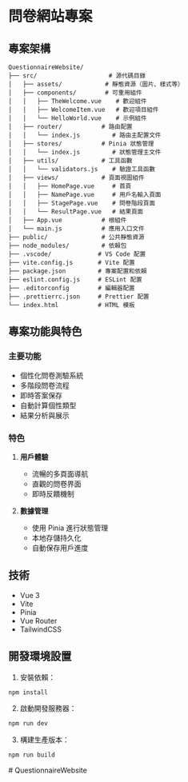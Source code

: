 # 問卷網站專案

## 專案架構

```
QuestionnaireWebsite/
├── src/                    # 源代碼目錄
│   ├── assets/            # 靜態資源（圖片、樣式等）
│   ├── components/        # 可重用組件
│   │   ├── TheWelcome.vue    # 歡迎組件
│   │   ├── WelcomeItem.vue   # 歡迎項目組件
│   │   └── HelloWorld.vue    # 示例組件
│   ├── router/           # 路由配置
│   │   └── index.js         # 路由主配置文件
│   ├── stores/           # Pinia 狀態管理
│   │   └── index.js         # 狀態管理主文件
│   ├── utils/            # 工具函數
│   │   └── validators.js    # 驗證工具函數
│   ├── views/            # 頁面視圖組件
│   │   ├── HomePage.vue     # 首頁
│   │   ├── NamePage.vue     # 用戶名輸入頁面
│   │   ├── StagePage.vue    # 問卷階段頁面
│   │   └── ResultPage.vue   # 結果頁面
│   ├── App.vue           # 根組件
│   └── main.js           # 應用入口文件
├── public/               # 公共靜態資源
├── node_modules/         # 依賴包
├── .vscode/             # VS Code 配置
├── vite.config.js       # Vite 配置
├── package.json         # 專案配置和依賴
├── eslint.config.js     # ESLint 配置
├── .editorconfig        # 編輯器配置
├── .prettierrc.json     # Prettier 配置
└── index.html           # HTML 模板
```

## 專案功能與特色

### 主要功能

- 個性化問卷測驗系統
- 多階段問卷流程
- 即時答案保存
- 自動計算個性類型
- 結果分析與展示

### 特色

1. **用戶體驗**

   - 流暢的多頁面導航
   - 直觀的問卷界面
   - 即時反饋機制

2. **數據管理**

   - 使用 Pinia 進行狀態管理
   - 本地存儲持久化
   - 自動保存用戶進度

## 技術

- Vue 3
- Vite
- Pinia
- Vue Router
- TailwindCSS

## 開發環境設置

1. 安裝依賴：

```bash
npm install
```

2. 啟動開發服務器：

```bash
npm run dev
```

3. 構建生產版本：

```bash
npm run build
```
#   Q u e s t i o n n a i r e W e b s i t e  
 